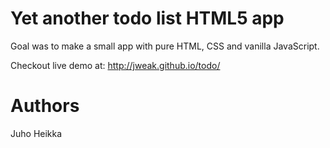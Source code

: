 Yet another todo list HTML5 app
====

Goal was to make a small app with pure HTML, CSS and vanilla JavaScript.

Checkout live demo at:
http://jweak.github.io/todo/

Authors
====
Juho Heikka
